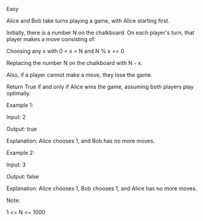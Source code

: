Easy

Alice and Bob take turns playing a game, with Alice starting first.

Initially, there is a number N on the chalkboard.  On each player's turn, that player makes a move consisting of:

Choosing any x with 0 < x < N and N % x == 0.

Replacing the number N on the chalkboard with N - x.

Also, if a player cannot make a move, they lose the game.

Return True if and only if Alice wins the game, assuming both players play optimally.

 

Example 1:

Input: 2

Output: true

Explanation: Alice chooses 1, and Bob has no more moves.

Example 2:

Input: 3

Output: false

Explanation: Alice chooses 1, Bob chooses 1, and Alice has no more moves.

Note:

1 <= N <= 1000

